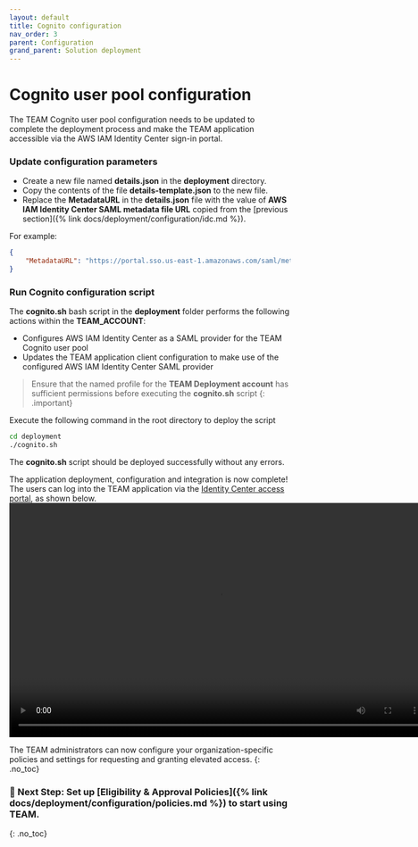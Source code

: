 ```yaml
---
layout: default
title: Cognito configuration
nav_order: 3
parent: Configuration
grand_parent: Solution deployment
---
```


# Cognito user pool configuration

The TEAM Cognito user pool configuration needs to be updated to complete the deployment process and make the TEAM application accessible via the AWS IAM Identity Center sign-in portal.

### Update configuration parameters

- Create a new file named **details.json** in the **deployment** directory. 
- Copy the contents of the file **details-template.json** to the new file. 
- Replace the **MetadataURL** in the **details.json** file with the value of **AWS IAM Identity Center SAML metadata file URL** copied from the [previous section]({% link docs/deployment/configuration/idc.md %}).

For example:

```json
{
    "MetadataURL": "https://portal.sso.us-east-1.amazonaws.com/saml/metadata/ODQzNTUxMTgwNTcyX2lucy04NGM3MThiMzkyY2Y2YTM1"
}
```

### Run Cognito configuration script
The **cognito.sh** bash script in the **deployment** folder performs the following actions within the **TEAM_ACCOUNT**:

- Configures AWS IAM Identity Center as a SAML provider for the TEAM Cognito user pool
- Updates the TEAM application client configuration to make use of the configured AWS IAM Identity Center SAML provider

> Ensure that the named profile for the **TEAM Deployment account** has sufficient permissions before executing the **cognito.sh** script
{: .important}

Execute the following command in the root directory to deploy the script

```sh
cd deployment
./cognito.sh
```
The **cognito.sh** script should be deployed successfully without any errors.

The application deployment, configuration and integration is now complete! The users can log into the TEAM application via the [Identity Center access portal](https://docs.aws.amazon.com/singlesignon/latest/userguide/using-the-portal.html), as shown below. 
<video width="750" height="420" frameborder="0" allowfullscreen controls>
<source src="https://d3f99z5n3ls8r1.cloudfront.net/videos/deployment/finished_config.mov" type="video/mp4">
</video>

The TEAM administrators can now configure your organization-specific policies and settings for requesting and granting elevated access.
{: .no_toc}
### 🚀 Next Step: Set up [Eligibility & Approval Policies]({% link docs/deployment/configuration/policies.md %}) to start using TEAM.
{: .no_toc}
